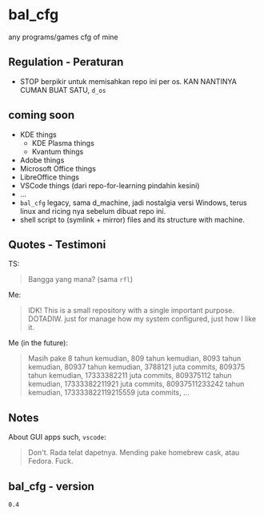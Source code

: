 # bal_cfg

any programs/games cfg of mine

## Regulation - Peraturan

- STOP berpikir untuk memisahkan repo ini per os. KAN NANTINYA CUMAN BUAT SATU, `d_os`

## coming soon

- KDE things
  - KDE Plasma things
  - Kvantum things
- Adobe things
- Microsoft Office things
- LibreOffice things
- VSCode things (dari repo-for-learning pindahin kesini)
- ...
- `bal_cfg` legacy, sama d_machine, jadi nostalgia versi Windows, terus linux and ricing nya sebelum dibuat repo ini.
- shell script to (symlink + mirror) files and its structure with machine.

## Quotes - Testimoni

TS:
> Bangga yang mana? (sama `rfl`)

Me:
> IDK! This is a small repository with a single important purpose. DOTADIW. just for manage how my system configured, just how I like it.

Me (in the future):
> Masih pake 8 tahun kemudian, 809 tahun kemudian, 8093 tahun kemudian, 80937 tahun kemudian, 3788121 juta commits, 809375 tahun kemudian, 17333382211 juta commits, 809375112 tahun kemudian, 17333382211921 juta commits, 80937511233242 tahun kemudian, 173333822119215559 juta commits, ...

## Notes

About GUI apps such, `vscode`:
> Don't. Rada telat dapetnya. Mending pake homebrew cask, atau Fedora. Fuck.

## bal_cfg - version

`0.4`
